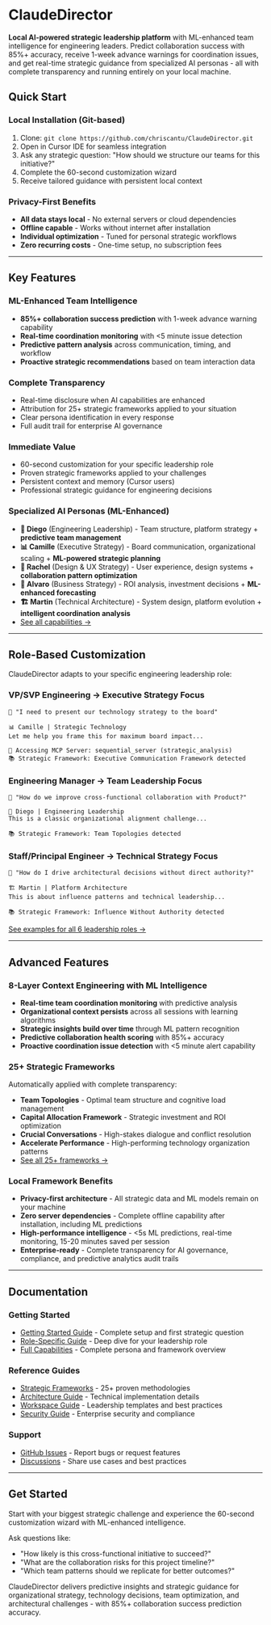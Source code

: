 # ClaudeDirector

**Local AI-powered strategic leadership platform** with ML-enhanced team intelligence for engineering leaders. Predict collaboration success with 85%+ accuracy, receive 1-week advance warnings for coordination issues, and get real-time strategic guidance from specialized AI personas - all with complete transparency and running entirely on your local machine.

## Quick Start

### Local Installation (Git-based)
1. Clone: `git clone https://github.com/chriscantu/ClaudeDirector.git`
2. Open in Cursor IDE for seamless integration
3. Ask any strategic question: "How should we structure our teams for this initiative?"
4. Complete the 60-second customization wizard
5. Receive tailored guidance with persistent local context

### Privacy-First Benefits
- **All data stays local** - No external servers or cloud dependencies
- **Offline capable** - Works without internet after installation
- **Individual optimization** - Tuned for personal strategic workflows
- **Zero recurring costs** - One-time setup, no subscription fees

---

## Key Features

### ML-Enhanced Team Intelligence
- **85%+ collaboration success prediction** with 1-week advance warning capability
- **Real-time coordination monitoring** with <5 minute issue detection
- **Predictive pattern analysis** across communication, timing, and workflow
- **Proactive strategic recommendations** based on team interaction data

### Complete Transparency
- Real-time disclosure when AI capabilities are enhanced
- Attribution for 25+ strategic frameworks applied to your situation
- Clear persona identification in every response
- Full audit trail for enterprise AI governance

### Immediate Value
- 60-second customization for your specific leadership role
- Proven strategic frameworks applied to your challenges
- Persistent context and memory (Cursor users)
- Professional strategic guidance for engineering decisions

### Specialized AI Personas (ML-Enhanced)
- **🎯 Diego** (Engineering Leadership) - Team structure, platform strategy + **predictive team management**
- **📊 Camille** (Executive Strategy) - Board communication, organizational scaling + **ML-powered strategic planning**
- **🎨 Rachel** (Design & UX Strategy) - User experience, design systems + **collaboration pattern optimization**
- **💼 Alvaro** (Business Strategy) - ROI analysis, investment decisions + **ML-enhanced forecasting**
- **🏗️ Martin** (Technical Architecture) - System design, platform evolution + **intelligent coordination analysis**
- [See all capabilities →](docs/CAPABILITIES.md)

---

## Role-Based Customization

ClaudeDirector adapts to your specific engineering leadership role:

### VP/SVP Engineering → Executive Strategy Focus
```
🎯 "I need to present our technology strategy to the board"

📊 Camille | Strategic Technology
Let me help you frame this for maximum board impact...

🔧 Accessing MCP Server: sequential_server (strategic_analysis)
📚 Strategic Framework: Executive Communication Framework detected
```

### Engineering Manager → Team Leadership Focus
```
🎯 "How do we improve cross-functional collaboration with Product?"

🎯 Diego | Engineering Leadership
This is a classic organizational alignment challenge...

📚 Strategic Framework: Team Topologies detected
```

### Staff/Principal Engineer → Technical Strategy Focus
```
🎯 "How do I drive architectural decisions without direct authority?"

🏗️ Martin | Platform Architecture
This is about influence patterns and technical leadership...

📚 Strategic Framework: Influence Without Authority detected
```

[See examples for all 6 leadership roles →](docs/ROLES_GUIDE.md)

---

## Advanced Features

### 8-Layer Context Engineering with ML Intelligence
- **Real-time team coordination monitoring** with predictive analysis
- **Organizational context persists** across all sessions with learning algorithms
- **Strategic insights build over time** through ML pattern recognition
- **Predictive collaboration health scoring** with 85%+ accuracy
- **Proactive coordination issue detection** with <5 minute alert capability

### 25+ Strategic Frameworks
Automatically applied with complete transparency:
- **Team Topologies** - Optimal team structure and cognitive load management
- **Capital Allocation Framework** - Strategic investment and ROI optimization
- **Crucial Conversations** - High-stakes dialogue and conflict resolution
- **Accelerate Performance** - High-performing technology organization patterns
- [See all 25+ frameworks →](docs/STRATEGIC_FRAMEWORKS_GUIDE.md)

### Local Framework Benefits
- **Privacy-first architecture** - All strategic data and ML models remain on your machine
- **Zero server dependencies** - Complete offline capability after installation, including ML predictions
- **High-performance intelligence** - <5s ML predictions, real-time monitoring, 15-20 minutes saved per session
- **Enterprise-ready** - Complete transparency for AI governance, compliance, and predictive analytics audit trails

---

## Documentation

### Getting Started
- [Getting Started Guide](docs/GETTING_STARTED.md) - Complete setup and first strategic question
- [Role-Specific Guide](docs/ROLES_GUIDE.md) - Deep dive for your leadership role
- [Full Capabilities](docs/CAPABILITIES.md) - Complete persona and framework overview

### Reference Guides
- [Strategic Frameworks](docs/STRATEGIC_FRAMEWORKS_GUIDE.md) - 25+ proven methodologies
- [Architecture Guide](docs/ARCHITECTURE.md) - Technical implementation details
- [Workspace Guide](docs/WORKSPACE_GUIDE.md) - Leadership templates and best practices
- [Security Guide](docs/SECURITY.md) - Enterprise security and compliance

### Support
- [GitHub Issues](https://github.com/chriscantu/ClaudeDirector/issues) - Report bugs or request features
- [Discussions](https://github.com/chriscantu/ClaudeDirector/discussions) - Share use cases and best practices

---

## Get Started

Start with your biggest strategic challenge and experience the 60-second customization wizard with ML-enhanced intelligence.

Ask questions like:
- "How likely is this cross-functional initiative to succeed?"
- "What are the collaboration risks for this project timeline?"
- "Which team patterns should we replicate for better outcomes?"

ClaudeDirector delivers predictive insights and strategic guidance for organizational strategy, technology decisions, team optimization, and architectural challenges - with 85%+ collaboration success prediction accuracy.

